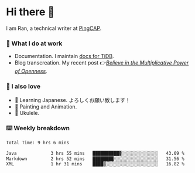 # Hi there 👋

I am Ran, a technical writer at [PingCAP](https://pingcap.com/).

### 📝 What I do at work

- Documentation. I maintain [docs for TiDB](https://github.com/pingcap/docs).
- Blog transcreation. My recent post 👉[*Believe in the Multiplicative Power of Openness*](https://pingcap.com/blog/believe-in-the-multiplicative-power-of-openness-open-source-community).

### 🤠 I also love

- 💬 Learning Japanese. よろしくお願い致します！
- 🎨 Painting and Animation.
- 🎵 Ukulele.

### ⌨️ Weekly breakdown

<!--START_SECTION:waka-->

```txt
Total Time: 9 hrs 6 mins

Java             3 hrs 55 mins   ██████████▓░░░░░░░░░░░░░░   43.09 %
Markdown         2 hrs 52 mins   ████████░░░░░░░░░░░░░░░░░   31.56 %
XML              1 hr 31 mins    ████▒░░░░░░░░░░░░░░░░░░░░   16.82 %
```

<!--END_SECTION:waka-->
